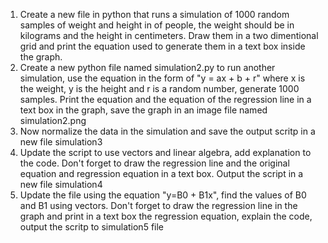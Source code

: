 1) Create a new file in python that runs a simulation of 1000 random samples of weight and height in of people, the weight should be in kilograms and the height in centimeters. Draw them in a two dimentional grid and print the equation used to generate them in a text box inside the graph.
2) Create a new python file named simulation2.py to run another simulation, use the equation in the form of "y = ax + b + r" where x is the weight, y is the height and r is a random number, generate 1000 samples.  Print the equation and the equation of the regression line in a text box in the graph, save the graph in an image file named simulation2.png
3) Now normalize the data in the simulation and save the output scritp in a new file simulation3
4) Update the script to use vectors and linear algebra, add explanation to the code. Don't forget to draw the   regression line and the original equation and regression equation in a text box. Output the script in a new file simulation4 
5) Update the file using the equation "y=B0 + B1x", find the values of B0 and B1 using vectors. Don't forget to  draw the regression line in the graph and print in a text box the regression equation, explain the code, output the scritp to simulation5 file